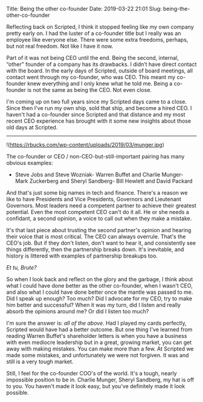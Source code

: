 Title: Being the other co-founder
Date: 2019-03-22 21:01
Slug: being-the-other-co-founder

Reflecting back on Scripted, I think it stopped feeling like my own company pretty early on. I had the luster of a co-founder title but I really was an employee like everyone else. There were some extra freedoms, perhaps, but not real freedom. Not like I have it now.

Part of it was not being CEO until the end. Being the second, internal, “other” founder of a company has its drawbacks. I didn’t have direct contact with the board. In the early days of Scripted, outside of board meetings, all contact went through my co-founder, who was CEO. This meant my co-founder knew everything and I only knew what he told me. Being a co-founder is not the same as being the CEO. Not even close.

I'm coming up on two full years since my Scripted days came to a close. Since then I've run my own ship, sold that ship, and become a hired CEO. I haven't had a co-founder since Scripted and that distance and my most recent CEO experience has brought with it some new insights about those old days at Scripted.

---

!(https://rbucks.com/wp-content/uploads/2019/03/munger.jpg)

The co-founder or CEO / non-CEO-but-still-important pairing has many obvious examples:

- Steve Jobs and Steve Wozniak- Warren Buffet and Charlie Munger- Mark Zuckerberg and Sheryl Sandberg- Bill Hewlett and David Packard

And that's just some big names in tech and finance. There's a reason we like to have Presidents and Vice Presidents, Governors and Lieutenant Governors. Most leaders need a competent partner to achieve their greatest potential. Even the most competent CEO can't do it all. He or she needs a confidant, a second opinion, a voice to call out when they make a mistake. 

It's that last piece about trusting the second partner's opinion and hearing their voice that is most critical. The CEO can always overrule. That's the CEO's job. But if they don't listen, don't want to hear it, and consistently see things differently, then the partnership breaks down. It's inevitable, and history is littered with examples of partnership breakups too. 

*Et tu, Brute?*

So when I look back and reflect on the glory and the garbage, I think about what I could have done better as the other co-founder, when I wasn't CEO, and also what I could have done better once the mantle was passed to me. Did I speak up enough? Too much? Did I advocate for my CEO, try to make him better and successful? When it was my turn, did I listen and really absorb the opinions around me? Or did I listen too much?

I'm sure the answer is: *all of the above*. Had I played my cards perfectly, Scripted would have had a better outcome. But one thing I've learned from reading Warren Buffet's shareholder letters is when you have a business with even mediocre leadership but in a great, growing market, you can get away with making mistakes. You can make more than a few. At Scripted we made some mistakes, and unfortunately we were not forgiven. It was and still is a very tough market. 

Still, I feel for the co-founder COO's of the world. It's a tough, nearly impossible position to be in. Charlie Munger, Sheryl Sandberg, my hat is off to you. You haven't made it look easy, but you've definitely made it look possible.